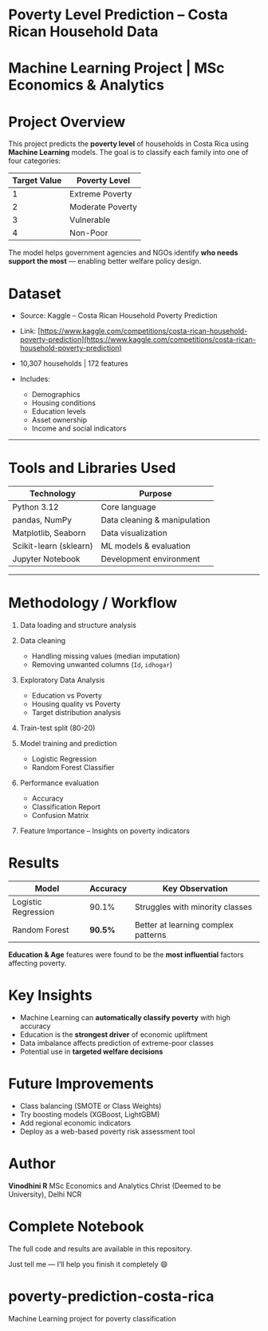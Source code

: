 # Poverty Level Prediction – Costa Rican Household Data

# Machine Learning Project | MSc Economics & Analytics

# Project Overview

This project predicts the **poverty level** of households in Costa Rica using **Machine Learning** models.
The goal is to classify each family into one of four categories:

| Target Value | Poverty Level    |
| ------------ | ---------------- |
| 1            | Extreme Poverty  |
| 2            | Moderate Poverty |
| 3            | Vulnerable       |
| 4            | Non-Poor         |

The model helps government agencies and NGOs identify **who needs support the most** — enabling better welfare policy design.

# Dataset

* Source: Kaggle – Costa Rican Household Poverty Prediction
* Link: [https://www.kaggle.com/competitions/costa-rican-household-poverty-prediction](https://www.kaggle.com/competitions/costa-rican-household-poverty-prediction)
* 10,307 households | 172 features
* Includes:

  * Demographics
  * Housing conditions
  * Education levels
  * Asset ownership
  * Income and social indicators

---

# Tools and Libraries Used

| Technology             | Purpose                      |
| ---------------------- | ---------------------------- |
| Python 3.12            | Core language                |
| pandas, NumPy          | Data cleaning & manipulation |
| Matplotlib, Seaborn    | Data visualization           |
| Scikit-learn (sklearn) | ML models & evaluation       |
| Jupyter Notebook       | Development environment      |

---

# Methodology / Workflow

1. Data loading and structure analysis
2. Data cleaning

   * Handling missing values (median imputation)
   * Removing unwanted columns (`Id`, `idhogar`)
3. Exploratory Data Analysis

   * Education vs Poverty
   * Housing quality vs Poverty
   * Target distribution analysis
4. Train-test split (80-20)
5. Model training and prediction

   * Logistic Regression
   * Random Forest Classifier
6. Performance evaluation

   * Accuracy
   * Classification Report
   * Confusion Matrix
7. Feature Importance – Insights on poverty indicators

# Results

| Model               | Accuracy  | Key Observation                     |
| ------------------- | --------- | ----------------------------------- |
| Logistic Regression | 90.1%     | Struggles with minority classes     |
| Random Forest       | **90.5%** | Better at learning complex patterns |

**Education & Age** features were found to be the **most influential** factors affecting poverty.

# Key Insights

* Machine Learning can **automatically classify poverty** with high accuracy
* Education is the **strongest driver** of economic upliftment
* Data imbalance affects prediction of extreme-poor classes
* Potential use in **targeted welfare decisions**

# Future Improvements

* Class balancing (SMOTE or Class Weights)
* Try boosting models (XGBoost, LightGBM)
* Add regional economic indicators
* Deploy as a web-based poverty risk assessment tool

# Author

**Vinodhini R**
MSc Economics and Analytics
Christ (Deemed to be University), Delhi NCR

# Complete Notebook
The full code and results are available in this repository.


Just tell me — I’ll help you finish it completely 😄
# poverty-prediction-costa-rica
Machine Learning project for poverty classification
